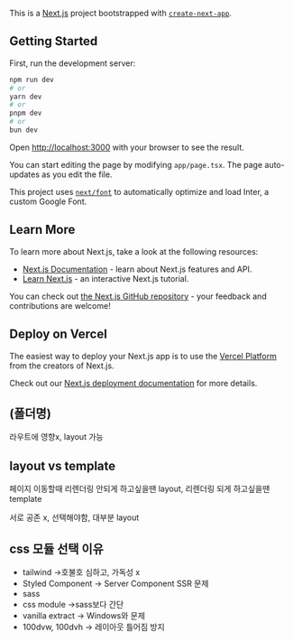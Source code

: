 This is a [Next.js](https://nextjs.org/) project bootstrapped with [`create-next-app`](https://github.com/vercel/next.js/tree/canary/packages/create-next-app).

## Getting Started

First, run the development server:

```bash
npm run dev
# or
yarn dev
# or
pnpm dev
# or
bun dev
```

Open [http://localhost:3000](http://localhost:3000) with your browser to see the result.

You can start editing the page by modifying `app/page.tsx`. The page auto-updates as you edit the file.

This project uses [`next/font`](https://nextjs.org/docs/basic-features/font-optimization) to automatically optimize and load Inter, a custom Google Font.

## Learn More

To learn more about Next.js, take a look at the following resources:

- [Next.js Documentation](https://nextjs.org/docs) - learn about Next.js features and API.
- [Learn Next.js](https://nextjs.org/learn) - an interactive Next.js tutorial.

You can check out [the Next.js GitHub repository](https://github.com/vercel/next.js/) - your feedback and contributions are welcome!

## Deploy on Vercel

The easiest way to deploy your Next.js app is to use the [Vercel Platform](https://vercel.com/new?utm_medium=default-template&filter=next.js&utm_source=create-next-app&utm_campaign=create-next-app-readme) from the creators of Next.js.

Check out our [Next.js deployment documentation](https://nextjs.org/docs/deployment) for more details.


## (폴더명)
라우트에 영향x, layout 가능

## layout vs template
페이지 이동할때 리렌더링 안되게 하고싶을땐 layout, 리렌더링 되게 하고싶을땐 template

서로 공존 x, 선택해야함, 대부분 layout

## css 모듈 선택 이유
- tailwind →호불호 심하고, 가독성 x
- Styled Component → Server Component SSR 문제
- sass
- css module →sass보다 간단
- vanilla extract → Windows와 문제
- 100dvw, 100dvh → 레이아웃 틀어짐 방지